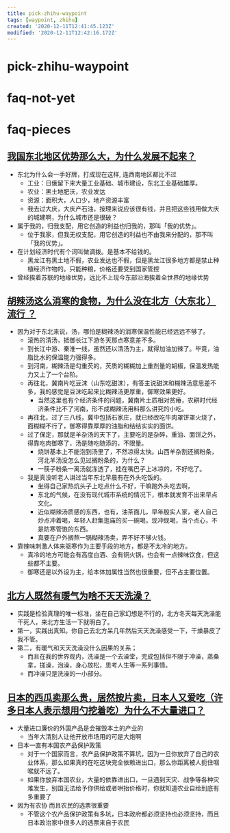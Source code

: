 ```yaml
---
title: pick-zhihu-waypoint
tags: [waypoint, zhihu]
created: '2020-12-11T12:41:45.123Z'
modified: '2020-12-11T12:42:16.172Z'
---
```


# pick-zhihu-waypoint

# faq-not-yet

# faq-pieces

 

## [我国东北地区优势那么大，为什么发展不起来？](https://www.zhihu.com/question/333387116)

- 东北为什么会一手好牌，打成现在这样, 连西南地区都比不过
  - 工业：日俄留下来大量工业基础、城市建设，东北工业基础雄厚。
  - 农业：黑土地肥沃，农业发达
  - 资源：面积大，人口少，地产资源丰富
  - 我去过大庆，大庆产石油，按理来说应该很有钱，并且把这些钱用做大庆的城建啊，为什么城市还是很破？
- 属于我的，归我支配，用它创造的利益也归我的，那叫「我的优势」。
  - 位于我家，但我无权支配，用它创造的利益也不由我来分配的，那不叫「我的优势」。
- 在计划经济时代有个词叫做调拨。是基本不给钱的。
  - 黑龙江有黑土地不假，农业发达也不假，但是黑龙江很多地方都是禁止种植经济作物的。只能种粮，价格还要受到国家管控
- 曾经挨着苏联的地缘优势，远比不上现今东部沿海挨着全世界的地缘优势

## [胡辣汤这么消寒的食物，为什么没在北方（大东北 ）流行 ？](https://www.zhihu.com/question/424263115)

- 因为对于东北来说，汤，哪怕是糊辣汤的消寒保温性能已经远远不够了。
  - 滚热的清汤，抵御长江下游冬天那点寒意差不多。
  - 到长江中游、秦淮一线，虽然还以清汤为主，就得加油加辣了。毕竟，油脂比水的保温能力强得多。
  - 到河南，糊辣汤是勾重芡的，芡质的糊糊加上重剂量的胡椒，保温发热能力又上了一个台阶。
  - 再往北，冀南片吃豆沫（山东吃甜沫），有答主说甜沫和糊辣汤意思差不多，我的感觉是豆沫吃起来比糊辣汤更厚重，御寒效果更好。
    - 当然这里也有个经济条件的问题，冀南片土质相对贫瘠，农耕时代经济条件比不了河南，形不成糊辣汤用料那么讲究的小吃。
  - 再往北，过了三八线，冀中包括石家庄，就已经改吃牛肉罩饼罩火烧了，面糊糊不行了，御寒得靠厚厚的油脂和结结实实的面饼。
  - 过了保定，那就是羊杂汤的天下了，主要吃的是杂碎，重油、面饼之外，得靠吃肉御寒了，汤是随吃随添的，不限量。
    - 烧饼基本上不能泡到汤里了，不然凉得太快。山西羊杂割还搁粉条，河北羊汤没怎么见过搁粉条的，为什么？
    - 一筷子粉条一离汤就冻透了，挂在嘴巴子上冰凉的，不好吃了。
  - 我是真没听老人讲过当年东北早晨有在外头吃饭的。
    - 坐得自己家热炕头子上吃点什么不好，干嘛跑外头吃去啊，
    - 东北的气候，在没有现代城市系统的情况下，根本就发育不出来早点文化。
    - 近似糊辣汤质感的东西，也有，油茶面儿，早年殷实人家，老人自己炒点冲着喝，年轻人赶集逛庙的买一碗喝，现冲现喝，当个点心，不是防寒管饱的东西。
    - 真要在户外搁熬一锅糊辣汤卖，弄不好不够火钱。
- 靠辣味刺激人体来驱寒作为主要手段的地方，都是不太冷的地方。
  - 真冷的地方可能会有高度白酒、会有铜火锅，也会有一点辣味饮食，但这些都不主要。
  - 御寒还是以外设为主，给本体加属性当然也很重要，但不占主要位置。

## [北方人既然有暖气为啥不天天洗澡？](https://www.zhihu.com/question/437451304)

- 实践是检验真理的唯一标准，坐在自己家幻想是不行的，北方冬天每天洗澡能干死人，来北方生活一下就明白了。
- 第一，实践出真知。你自己去北方呆几年然后天天洗澡感受一下，干燥暴皮了我不管。
- 第二，有暖气和天天洗澡没什么因果的关系；
  - 而且在我的世界观内，洗澡是一个去澡堂，完成包括但不限于冲澡，蒸桑拿，搓澡，泡澡，身心放松，思考人生等一系列事情。
  - 而冲澡只是洗澡的一小部分。

## [日本的西瓜卖那么贵，居然按片卖，日本人又爱吃（许多日本人表示想用勺挖着吃）为什么不大量进口？](https://www.zhihu.com/question/415674850/answers/updated)

- 大量进口廉价的外国产品是会摧毁本土的产业的
  - 当年大清别人让他开放市场用的可是大炮啊
- 日本一直有本国农产品保护政策
  - 对于一个国家而言，农产品保护政策不算坑，因为一旦你放弃了自己的农业体系，那么如果真的在吃这块完全依赖进出口，那么你距离被人扼住咽喉就不远了。
  - 如果你放弃本国农业，大量的依靠进出口，一旦遇到天灾、战争等各种灾难发生，别国无法给予你供给或者哄抬价格时，你就知道农业自给到底有多重要了
- 因为有农协 而且农民的选票很重要
  - 不管这个农产品保护政策有多坑，日本政府都必须坚持也必须坚持，而且日本政治家中很多人的选票来自于农民
